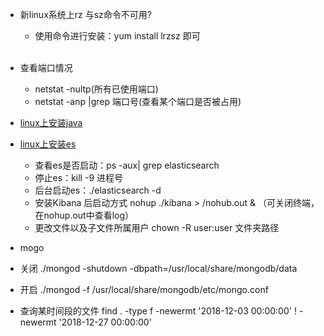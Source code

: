 * 新linux系统上rz 与sz命令不可用?
  * 使用命令进行安装：yum install lrzsz  即可<br><br>
  
* 查看端口情况
  * netstat   -nultp(所有已使用端口)
  * netstat  -anp  |grep   端口号(查看某个端口是否被占用)
  
* [linux上安装java](http://www.cnblogs.com/xuliangxing/p/7066913.html)
* [linux上安装es](https://www.jianshu.com/p/975326e65f65)
  * 查看es是否启动：ps -aux| grep elasticsearch
  * 停止es：kill -9 进程号
  * 后台启动es：./elasticsearch -d
  * 安装Kibana 后启动方式 nohup  ./kibana > /nohub.out &  （可关闭终端，在nohup.out中查看log）
  * 更改文件以及子文件所属用户  chown -R user:user 文件夹路径
*  mogo
 * 关闭 ./mongod -shutdown -dbpath=/usr/local/share/mongodb/data

 * 开启 ./mongod -f /usr/local/share/mongodb/etc/mongo.conf
 * 查询某时间段的文件  find . -type f -newermt '2018-12-03 00:00:00' ! -newermt '2018-12-27 00:00:00'
